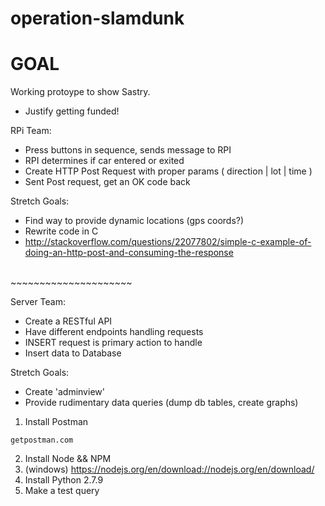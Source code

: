 # operation-slamdunk

# GOAL
Working protoype to show Sastry. 
- Justify getting funded! 

RPi Team: 
- Press buttons in sequence, sends message to RPI
- RPI determines if car entered or exited
- Create HTTP Post Request with proper params ( direction | lot | time )
- Sent Post request, get an OK code back

Stretch Goals:
- Find way to provide dynamic locations (gps coords?)
- Rewrite code in C
- http://stackoverflow.com/questions/22077802/simple-c-example-of-doing-an-http-post-and-consuming-the-response 


<br>~~~~~~~~~~~~~~~~~~~~~<br>


Server Team: 
- Create a RESTful API
- Have different endpoints handling requests
- INSERT request is primary action to handle
- Insert data to Database

Stretch Goals:
- Create 'adminview'
- Provide rudimentary data queries (dump db tables, create graphs)


1. Install Postman
```
getpostman.com
```
2. Install Node && NPM
  1. (windows) https://nodejs.org/en/download://nodejs.org/en/download/ 
3. Install Python 2.7.9
4. Make a test query
